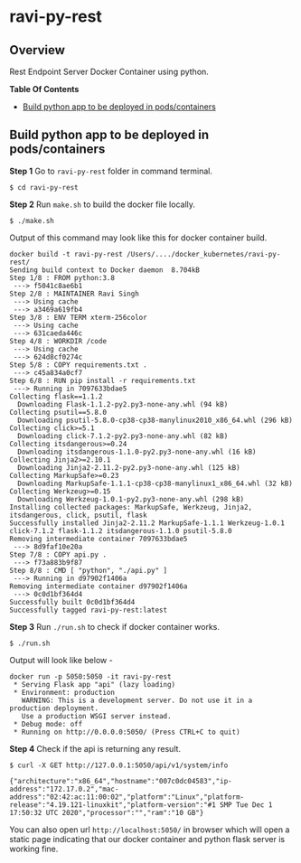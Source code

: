 # ravi-py-rest

## Overview
Rest Endpoint Server Docker Container using python.

**Table Of Contents**
* [Build python app to be deployed in pods/containers](#markdown-create-docker)

<a name="markdown-create-docker"></a>
## Build python app to be deployed in pods/containers
**Step 1** Go to `ravi-py-rest` folder in command terminal.
```
$ cd ravi-py-rest
```
**Step 2** Run `make.sh` to build the docker file locally.
```
$ ./make.sh
```
Output of this command may look like this for docker container build.
```
docker build -t ravi-py-rest /Users/..../docker_kubernetes/ravi-py-rest/
Sending build context to Docker daemon  8.704kB
Step 1/8 : FROM python:3.8
 ---> f5041c8ae6b1
Step 2/8 : MAINTAINER Ravi Singh
 ---> Using cache
 ---> a3469a619fb4
Step 3/8 : ENV TERM xterm-256color
 ---> Using cache
 ---> 631caeda446c
Step 4/8 : WORKDIR /code
 ---> Using cache
 ---> 624d8cf0274c
Step 5/8 : COPY requirements.txt .
 ---> c45a834a0cf7
Step 6/8 : RUN pip install -r requirements.txt
 ---> Running in 7097633bdae5
Collecting flask==1.1.2
  Downloading Flask-1.1.2-py2.py3-none-any.whl (94 kB)
Collecting psutil==5.8.0
  Downloading psutil-5.8.0-cp38-cp38-manylinux2010_x86_64.whl (296 kB)
Collecting click>=5.1
  Downloading click-7.1.2-py2.py3-none-any.whl (82 kB)
Collecting itsdangerous>=0.24
  Downloading itsdangerous-1.1.0-py2.py3-none-any.whl (16 kB)
Collecting Jinja2>=2.10.1
  Downloading Jinja2-2.11.2-py2.py3-none-any.whl (125 kB)
Collecting MarkupSafe>=0.23
  Downloading MarkupSafe-1.1.1-cp38-cp38-manylinux1_x86_64.whl (32 kB)
Collecting Werkzeug>=0.15
  Downloading Werkzeug-1.0.1-py2.py3-none-any.whl (298 kB)
Installing collected packages: MarkupSafe, Werkzeug, Jinja2, itsdangerous, click, psutil, flask
Successfully installed Jinja2-2.11.2 MarkupSafe-1.1.1 Werkzeug-1.0.1 click-7.1.2 flask-1.1.2 itsdangerous-1.1.0 psutil-5.8.0
Removing intermediate container 7097633bdae5
 ---> 8d9faf10e20a
Step 7/8 : COPY api.py .
 ---> f73a883b9f87
Step 8/8 : CMD [ "python", "./api.py" ]
 ---> Running in d97902f1406a
Removing intermediate container d97902f1406a
 ---> 0c0d1bf364d4
Successfully built 0c0d1bf364d4
Successfully tagged ravi-py-rest:latest
```
**Step 3** Run `./run.sh` to check if docker container works.
```
$ ./run.sh
```
Output will look like below - 
```
docker run -p 5050:5050 -it ravi-py-rest
 * Serving Flask app "api" (lazy loading)
 * Environment: production
   WARNING: This is a development server. Do not use it in a production deployment.
   Use a production WSGI server instead.
 * Debug mode: off
 * Running on http://0.0.0.0:5050/ (Press CTRL+C to quit)
```
**Step 4** Check if the api is returning any result.
```
$ curl -X GET http://127.0.0.1:5050/api/v1/system/info

{"architecture":"x86_64","hostname":"007c0dc04583","ip-address":"172.17.0.2","mac-address":"02:42:ac:11:00:02","platform":"Linux","platform-release":"4.19.121-linuxkit","platform-version":"#1 SMP Tue Dec 1 17:50:32 UTC 2020","processor":"","ram":"10 GB"}
```

You can also open url `http://localhost:5050/` in browser which will open a static page indicating that our docker container and python flask server is working fine.
